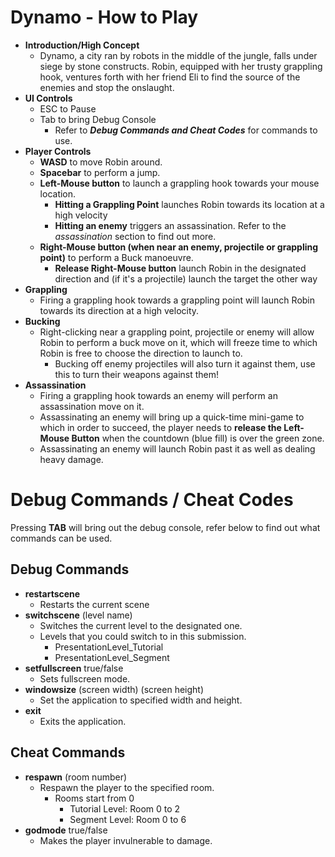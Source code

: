 # Dynamo - How to Play
- **Introduction/High Concept**
  - Dynamo, a city ran by robots in the middle of the jungle, falls under siege by stone constructs. Robin, equipped with her trusty grappling hook, ventures forth with her friend Eli to find the source of the enemies and stop the onslaught.
- **UI Controls**
  - ESC to Pause
  - Tab to bring Debug Console
    - Refer to ***Debug Commands and Cheat Codes*** for commands to use.
- **Player Controls**
  - **WASD** to move Robin around.
  - **Spacebar** to perform a jump.
  - **Left-Mouse button** to launch a grappling hook towards your mouse location.
    - **Hitting a Grappling Point** launches Robin towards its location at a high velocity
    - **Hitting an enemy** triggers an assassination. Refer to the *assassination* section to find out more.
  - **Right-Mouse button (when near an enemy, projectile or grappling point)** to perform a Buck manoeuvre.
    - **Release Right-Mouse button** launch Robin in the designated direction and (if it's a projectile) launch the target the other way
- **Grappling**
  - Firing a grappling hook towards a grappling point will launch Robin towards its direction at a high velocity.
- **Bucking**
  - Right-clicking near a grappling point, projectile or enemy will allow Robin to perform a buck move on it, which will freeze time to which Robin is free to choose the direction to launch to. 
    - Bucking off enemy projectiles will also turn it against them, use this to turn their weapons against them!
- **Assassination**
  - Firing a grappling hook towards an enemy will perform an assassination move on it.
  - Assassinating an enemy will bring up a quick-time mini-game to which in order to succeed, the player needs to **release the Left-Mouse Button** when the countdown (blue fill) is over the green zone.
  - Assassinating an enemy will launch Robin past it as well as dealing heavy damage.
# Debug Commands / Cheat Codes
Pressing **TAB** will bring out the debug console, refer below to find out what commands can be used.
## Debug Commands
  - **restartscene**
    - Restarts the current scene
  - **switchscene** (level name)
    - Switches the current level to the designated one.
    - Levels that you could switch to in this submission.
      - PresentationLevel_Tutorial
      - PresentationLevel_Segment
  - **setfullscreen** true/false
    - Sets fullscreen mode.
  - **windowsize** (screen width) (screen height)
    - Set the application to specified width and height.
  - **exit**
    - Exits the application.

## Cheat Commands
  - **respawn** (room number)
    - Respawn the player to the specified room.
      - Rooms start from 0
        - Tutorial Level: Room 0 to 2
        - Segment Level: Room 0 to 6
  - **godmode** true/false
    - Makes the player invulnerable to damage.
